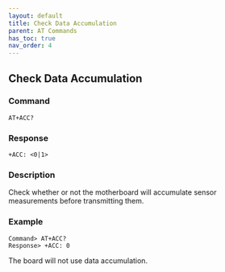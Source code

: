 ```yaml
---
layout: default
title: Check Data Accumulation
parent: AT Commands
has_toc: true
nav_order: 4
---
```


## Check Data Accumulation
### Command
```
AT+ACC?
```

### Response
```
+ACC: <0|1>
```

### Description
Check whether or not the motherboard will accumulate sensor measurements before transmitting them.


### Example
```
Command> AT+ACC?
Response> +ACC: 0
```
The board will not use data accumulation.
